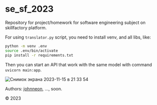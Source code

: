 # se_sf_2023

Repository for project/homework for software engineering subject on skillfactory platform.

For using `translator.py` script, you need to install venv, and all libs, like:
```bash
python -m venv .env
source .env/bin/activate
pip install -r requirements.txt
```

Then you can start an API that work with the same model with command `uvicorn main:app`.

![Снимок экрана 2023-11-15 в 21 33 54](https://github.com/johnneon/se_sf_2023/assets/53760291/7f096a31-6fc4-43df-8f56-46a914939fdd)


Authors: [johnneon](https://github.com/johnneon), ..., soon.

&copy; 2023
